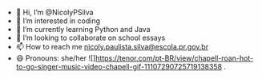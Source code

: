 - 👋 Hi, I’m @NicolyPSilva
- 👀 I’m interested in coding
- 🌱 I’m currently learning Python and Java
- 💞️ I’m looking to collaborate on school essays
- 📫 How to reach me nicoly.paulista.silva@escola.pr.gov.br
- 😄 Pronouns: she/her
![]https://tenor.com/pt-BR/view/chapell-roan-hot-to-go-singer-music-video-chapell-gif-11107290725719138358
.

<!---
NicolyPSilva/NicolyPSilva is a ✨ special ✨ repository because its `README.md` (this file) appears on your GitHub profile.
You can click the Preview link to take a look at your changes.
--->
